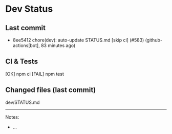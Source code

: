 # Dev Status

## Last commit
- 8ee5412 chore(dev): auto-update STATUS.md [skip ci] (#583) (github-actions[bot], 83 minutes ago)
## CI & Tests
[OK] npm ci
[FAIL] npm test

## Changed files (last commit)
dev/STATUS.md

---
Notes:
- ...
